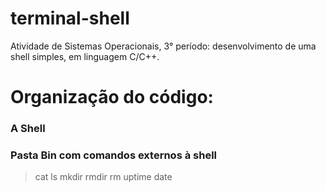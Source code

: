 # terminal-shell
Atividade de Sistemas Operacionais, 3° período: desenvolvimento de uma shell simples, em linguagem C/C++. 

# Organização do código:
### A Shell

### Pasta Bin com comandos externos à shell
> cat
> ls
> mkdir
> rmdir
> rm
> uptime
> date

